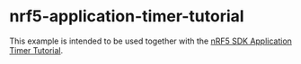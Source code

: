 # nrf5-application-timer-tutorial

This example is intended to be used together with the [nRF5 SDK Application Timer Tutorial](https://devzone.nordicsemi.com/tutorials/b/software-development-kit/posts/application-timer-tutorial).
